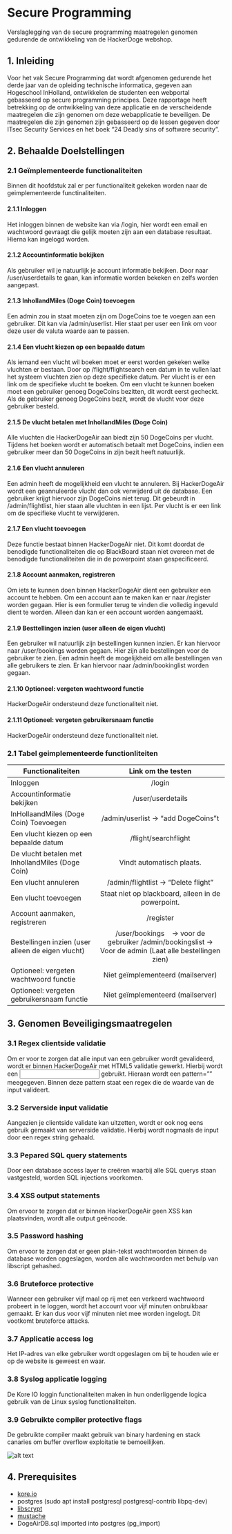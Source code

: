 # Secure Programming 
Verslaglegging van de secure programming maatregelen genomen gedurende de ontwikkeling van de HackerDoge webshop.

## 1.	Inleiding
Voor het vak Secure Programming dat wordt afgenomen gedurende het derde jaar van de opleiding technische informatica, gegeven aan Hogeschool InHolland, ontwikkelen de studenten een webportal gebasseerd op secure programming principes.
Deze rapportage heeft betrekking op de ontwikkeling van deze applicatie en de verscheidende maatregelen die zijn genomen om deze webapplicatie te beveiligen.
De maatregelen die zijn genomen zijn gebasseerd op de lessen gegeven door ITsec Security Services en het boek “24 Deadly sins of software security”.	

## 2.	Behaalde Doelstellingen	
### 2.1 Geïmplementeerde functionaliteiten	
Binnen dit hoofdstuk zal er per functionaliteit gekeken worden naar de geimplementeerde functinaliteiten.

#### 2.1.1 Inloggen
Het inloggen binnen de website kan via /login, hier wordt een email en wachtwoord gevraagt die gelijk moeten zijn aan een database resultaat. Hierna kan ingelogd worden.
	
#### 2.1.2 Accountinformatie bekijken	
Als gebruiker wil je natuurlijk je account informatie bekijken. Door naar /user/userdetails te gaan, kan informatie worden bekeken en zelfs worden aangepast.

#### 2.1.3 InhollandMiles (Doge Coin) toevoegen	
Een admin zou in staat moeten zijn om DogeCoins toe te voegen aan een gebruiker. Dit kan via /admin/userlist. Hier staat per user een link om voor deze user de valuta waarde aan te passen.

#### 2.1.4 Een vlucht kiezen op een bepaalde datum
Als iemand een vlucht wil boeken moet er eerst worden gekeken welke vluchten er bestaan. Door op /flight/flightsearch een datum in te vullen laat het systeem vluchten zien op deze specifieke datum. Per vlucht is er een link om de specifieke vlucht te boeken. Om een vlucht te kunnen boeken moet een gebruiker genoeg DogeCoins bezitten, dit wordt eerst gecheckt. Als de gebruiker genoeg DogeCoins bezit, wordt de vlucht voor deze gebruiker besteld.
	
#### 2.1.5 De vlucht betalen met InhollandMiles (Doge Coin)	
Alle vluchten die HackerDogeAir aan biedt zijn 50 DogeCoins per vlucht. Tijdens het boeken wordt er automatisch betaalt met DogeCoins, indien een gebruiker meer dan 50 DogeCoins in zijn bezit heeft natuurlijk.

#### 2.1.6 Een vlucht annuleren	
Een admin heeft de mogelijkheid een vlucht te annuleren. Bij HackerDogeAir wordt een geannuleerde vlucht dan ook verwijderd uit de database. Een gebruiker krijgt hiervoor zijn DogeCoins niet terug. Dit gebeurdt in /admin/flightlist, hier staan alle vluchten in een lijst. Per vlucht is er een link om de specifieke vlucht te verwijderen.

#### 2.1.7 Een vlucht toevoegen	
Deze functie bestaat binnen HackerDogeAir niet. Dit komt doordat de benodigde functionaliteiten die op BlackBoard staan niet overeen met de benodigde functionaliteiten die in de powerpoint staan gespecificeerd.

#### 2.1.8 Account aanmaken, registreren	
Om iets te kunnen doen binnen HackerDogeAir dient een gebruiker een account te hebben. Om een account aan te maken kan er naar /register worden gegaan. Hier is een formulier terug te vinden die volledig ingevuld dient te worden. Alleen dan kan er een account worden aangemaakt.

#### 2.1.9 Besttellingen inzien (user alleen de eigen vlucht)	
Een gebruiker wil natuurlijk zijn bestellingen kunnen inzien. Er kan hiervoor naar /user/bookings worden gegaan. Hier zijn alle bestellingen voor de gebruiker te zien. Een admin heeft de mogelijkheid om alle bestellingen van alle gebruikers te zien. Er kan hiervoor naar /admin/bookinglist worden gegaan.

#### 2.1.10 Optioneel: vergeten wachtwoord functie
HackerDogeAir ondersteund deze functionaliteit niet.
	
#### 2.1.11 Optioneel: vergeten gebruikersnaam functie	
HackerDogeAir ondersteund deze functionaliteit niet.

### 2.1 Tabel geimplementeerde functionliteiten

| Functionaliteiten        	| Link om the testen|
| ------------- 		|:-------------:|
| Inloggen     			| /login |
| Accountinformatie bekijken    | /user/userdetails |
| InHollaandMiles (Doge Coin) Toevoegen | /admin/userlist -> “add DogeCoins”t |
|Een vlucht kiezen op een bepaalde datum| /flight/searchflight |
|De vlucht betalen met InhollandMiles (Doge Coin)| Vindt automatisch plaats. |
|Een vlucht annuleren| /admin/flightlist -> “Delete flight” |
|Een vlucht toevoegen| Staat niet op blackboard, alleen in de powerpoint.  |
|Account aanmaken, registreren| /register |
|Bestellingen inzien (user alleen de eigen vlucht)| /user/bookings    -> voor de gebruiker /admin/bookingslist -> Voor de admin (Laat alle bestellingen zien)|
|Optioneel: vergeten wachtwoord functie| Niet geïmplementeerd (mailserver) |
|Optioneel: vergeten gebruikersnaam functie| Niet geïmplementeerd (mailserver) |

## 3. Genomen Beveiligingsmaatregelen	
### 3.1 Regex clientside validatie	
Om er voor te zorgen dat alle input van een gebruiker wordt gevalideerd, wordt er binnen HackerDogeAir met HTML5 validatie gewerkt. Hierbij wordt een <input> gebruikt. Hieraan wordt een pattern=”” meegegeven. Binnen deze pattern staat een regex die de waarde van de input valideert.

### 3.2 Serverside input validatie	
Aangezien je clientside validate kan uitzetten, wordt er ook nog eens gebruik gemaakt van serverside validatie. Hierbij wordt nogmaals de input door een regex string gehaald.

### 3.3 Pepared SQL query statements	
Door een database access layer te creëren waarbij alle SQL querys staan vastgesteld, worden SQL injections voorkomen.

### 3.4 XSS output statements	
Om ervoor te zorgen dat er binnen HackerDogeAir geen XSS kan plaatsvinden, wordt alle output geëncode.

### 3.5 Password hashing	
Om ervoor te zorgen dat er geen plain-tekst wachtwoorden binnen de database worden opgeslagen, worden alle wachtwoorden met behulp van libscript gehashed.

### 3.6 Bruteforce protective	
Wanneer een gebruiker vijf maal op rij met een verkeerd wachtwoord probeert in te loggen, wordt het account voor vijf minuten onbruikbaar gemaakt. Er kan dus voor vijf minuten niet mee worden ingelogt. Dit vootkomt bruteforce attacks.

### 3.7 Applicatie access log	
Het IP-adres van elke gebruiker wordt opgeslagen om bij te houden wie er op de website is geweest en waar.

### 3.8 Syslog applicatie logging	
De Kore IO loggin functionaliteiten maken in hun onderliggende logica gebruik van de Linux syslog functionaliteiten.

### 3.9 Gebruikte compiler protective flags	
De gebruikte compiler maakt gebruik van binary hardening en stack canaries om buffer overflow exploitatie te bemoeilijken.
 
![alt text](https://github.com/LarsGardien/HackerDogeAir/blob/master/assets/images/froggo.gif "Logo Title Text 1")

## 4. Prerequisites
  * [kore.io](https://github.com/jorisvink/kore)
  * postgres (sudo apt install postgresql postgresql-contrib libpq-dev)
  * [libscrypt](https://github.com/technion/libscrypt)
  * [mustache](https://github.com/x86-64/mustache-c)
  * DogeAirDB.sql imported into postgres (pg_import)

